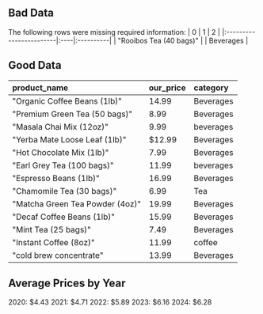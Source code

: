 

## Bad Data
The following rows were missing required information:
| 0                       | 1   | 2         |
|:------------------------|:----|:----------|
| "Rooibos Tea (40 bags)" |     | Beverages |

## Good Data
| product_name                    | our_price   | category   |
|:--------------------------------|:------------|:-----------|
| "Organic Coffee Beans (1lb)"    | 14.99       | Beverages  |
| "Premium Green Tea (50 bags)"   | 8.99        | Beverages  |
| "Masala Chai Mix (12oz)"        | 9.99        | beverages  |
| "Yerba Mate Loose Leaf (1lb)"   | $12.99      | Beverages  |
| "Hot Chocolate Mix (1lb)"       | 7.99        | Beverages  |
| "Earl Grey Tea (100 bags)"      | 11.99       | beverages  |
| "Espresso Beans (1lb)"          | 16.99       | Beverages  |
| "Chamomile Tea (30 bags)"       | 6.99        | Tea        |
| "Matcha Green Tea Powder (4oz)" | 19.99       | Beverages  |
| "Decaf Coffee Beans (1lb)"      | 15.99       | Beverages  |
| "Mint Tea (25 bags)"            | 7.49        | Beverages  |
| "Instant Coffee (8oz)"          | 11.99       | coffee     |
| "cold brew concentrate"         | 13.99       | Beverages  |

## Average Prices by Year
2020: $4.43
2021: $4.71
2022: $5.89
2023: $6.16
2024: $6.28

